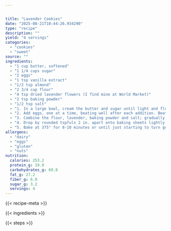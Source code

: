 ```yaml
---


title: "Lavender Cookies"
date: "2025-08-21T10:44:26.934290"
type: "recipe"
description: ""
yield: "4 servings"
categories:
  - "cookies"
  - "sweet"
source: ""
ingredients:
  - "1 cup butter, softened"
  - "1 1/4 cups sugar"
  - "2 eggs"
  - "1 tsp vanilla extract"
  - "1/2 tsp almond"
  - "2 3/4 cup flour"
  - "4 tsp dried lavender flowers (I find mine at World Market)"
  - "2 tsp baking powder"
  - "1/2 tsp salt"
  - "1. In a large bowl, cream the butter and sugar until light and fluffy."
  - "2. Add eggs, one at a time, beating well after each addition. Beat in extracts."
  - "3. Combine the flour, lavender, baking powder and salt; gradually add to creamed mixture and mix well."
  - "4. Drop by rounded tspfuls 2 in. apart onto baking sheets lightly coated with cooking spray or covered in parchment paper."
  - "5. Bake at 375° for 8-10 minutes or until just starting to turn golden brown on bottoms. Cool for 2 minutes before removing to wire racks. Store in an airtight container. Yield: about 3 dozen."
allergens:
  - "dairy"
  - "eggs"
  - "gluten"
  - "nuts"
nutrition:
  calories: 253.2
  protein_g: 19.9
  carbohydrates_g: 69.8
  fat_g: 27.2
  fiber_g: 6.0
  sugar_g: 3.2
  servings: 4
---
```


{{< recipe-meta >}}

{{< ingredients >}}

{{< steps >}}

